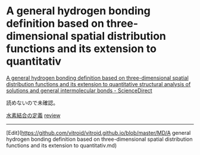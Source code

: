 # A general hydrogen bonding definition based on three-dimensional spatial distribution functions and its extension to quantitativ



[A general hydrogen bonding definition based on three-dimensional spatial distribution functions and its extension to quantitative structural analysis of solutions and general intermolecular bonds - ScienceDirect](https://www.sciencedirect.com/science/article/pii/S016773221835760X)

読めないので未確認。



[水素結合の定義](水素結合の定義.md) [review](review.md)





----
[Edit](https://github.com/vitroid/vitroid.github.io/blob/master/MD/A general hydrogen bonding definition based on three-dimensional spatial distribution functions and its extension to quantitativ.md)
